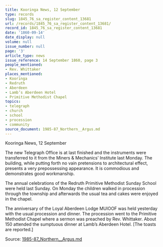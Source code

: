 ```yaml
---
title: Kooringa News, 12 September
type: records
slug: 1845_76_sa_register_content_13681
url: /records/1845_76_sa_register_content_13681/
record_id: 1845_76_sa_register_content_13681
date: '1860-09-14'
date_display: null
volume: null
issue_number: null
page: '3'
article_type: news
issue_reference: 14 September 1860, page 3
people_mentioned:
- Rev. Whittaker
places_mentioned:
- Kooringa
- Redruth
- Aberdeen
- Lamb’s Aberdeen Hotel
- Primitive Methodist Chapel
topics:
- telegraph
- church
- school
- procession
- community
source_document: 1985-87_Northern__Argus.md
---
```


Kooringa News, 12 September

The new Telegraph Office is at last finished and the instruments were transferred to it from the Miners & Mechanics’ Institute last Monday.  The building, while putting forth no vain pretensions to architectural effect, presents a very prepossessing appearance.  It is commodious and demonstrates good workmanship.

The annual celebrations of the Redruth Primitive Methodist Sunday School were held last Sunday.  On Monday the children walked in procession through the township and afterwards the usual tea and cakes were enjoyed in the chapel.

The anniversary of the Loyal Aberdeen Lodge MUIOOF was held yesterday with the usual procession and dinner.  The procession went to the Primitive Methodist Chapel where a sermon was preached by Rev. Whittaker.  About 150 attended the sumptuous dinner at Lamb’s Aberdeen Hotel.  [The toasts are reported.]


Source: [1985-87_Northern__Argus.md](/downloads/markdown/1985-87_Northern__Argus.md)
